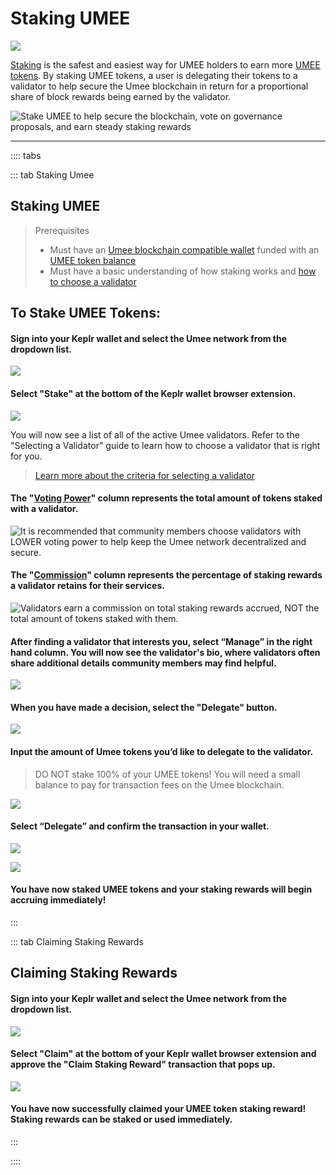 # Staking UMEE

![](/bg/staking-umee.png)

[Staking](/users/blockchain-basics/what-is-staking) is the safest and easiest way for UMEE holders to earn more [UMEE tokens](/overview/umee-token). By staking UMEE tokens, a user is delegating their tokens to a validator to help secure the Umee blockchain in return for a proportional share of block rewards being earned by the validator.

![Stake UMEE to help secure the blockchain, vote on governance proposals, and earn steady staking rewards](/bg/why-stake.png)

****

:::: tabs

::: tab Staking Umee

## Staking UMEE

> Prerequisites
>
> * Must have an [Umee blockchain compatible wallet](/users/getting-started/creating-wallet.html#creating-an-umee-blockchain-compatible-wallet) funded with an [UMEE token balance](/users/getting-started/funding-wallet)
> * Must have a basic understanding of how staking works and [how to choose a validator](/users/staking-umee/selecting-validator)

## To Stake UMEE Tokens:

#### Sign into your Keplr wallet and select the Umee network from the dropdown list.

![](/bg/stake-umee-1.png)

#### Select "Stake" at the bottom of the Keplr wallet browser extension.

![](/bg/stake-umee-2.png)

You will now see a list of all of the active Umee validators. Refer to the "Selecting a Validator" guide to learn how to choose a validator that is right for you.

> [Learn more about the criteria for selecting a validator](/users/staking-umee/selecting-validator)

#### The "[Voting Power](/users/staking-umee/selecting-validator)" column represents the total amount of tokens staked with a validator.

![It is recommended that community members choose validators with LOWER voting power to help keep the Umee network decentralized and secure.](/bg/stake-umee-3.png)

#### The "[Commission](/users/staking-umee/selecting-validator)" column represents the percentage of staking rewards a validator retains for their services.

![Validators earn a commission on total staking rewards accrued, NOT the total amount of tokens staked with them.](/bg/stake-umee-4.png)

#### After finding a validator that interests you, select “Manage” in the right hand column. You will now see the validator's bio, where validators often share additional details community members may find helpful.

![](/bg/stake-umee-5.png)

#### When you have made a decision, select the "Delegate" button.

![](/bg/stake-umee-6.png)

#### Input the amount of Umee tokens you’d like to delegate to the validator.

> DO NOT stake 100% of your UMEE tokens! You will need a small balance to pay for transaction fees on the Umee blockchain.

![](/bg/stake-umee-7.png)

#### Select “Delegate” and confirm the transaction in your wallet.

![](/bg/stake-umee-8.png)

![](/bg/stake-umee-9.png)

#### You have now staked UMEE tokens and your staking rewards will begin accruing immediately!

:::

::: tab Claiming Staking Rewards

## Claiming Staking Rewards

#### Sign into your Keplr wallet and select the Umee network from the dropdown list.

![](/bg/claim-stake-1.png)

#### Select "Claim" at the bottom of your Keplr wallet browser extension and approve the "Claim Staking Reward" transaction that pops up.

![](/bg/claim-stake-2.png)

#### You have now successfully claimed your UMEE token staking reward! Staking rewards can be staked or used immediately.

:::

::::